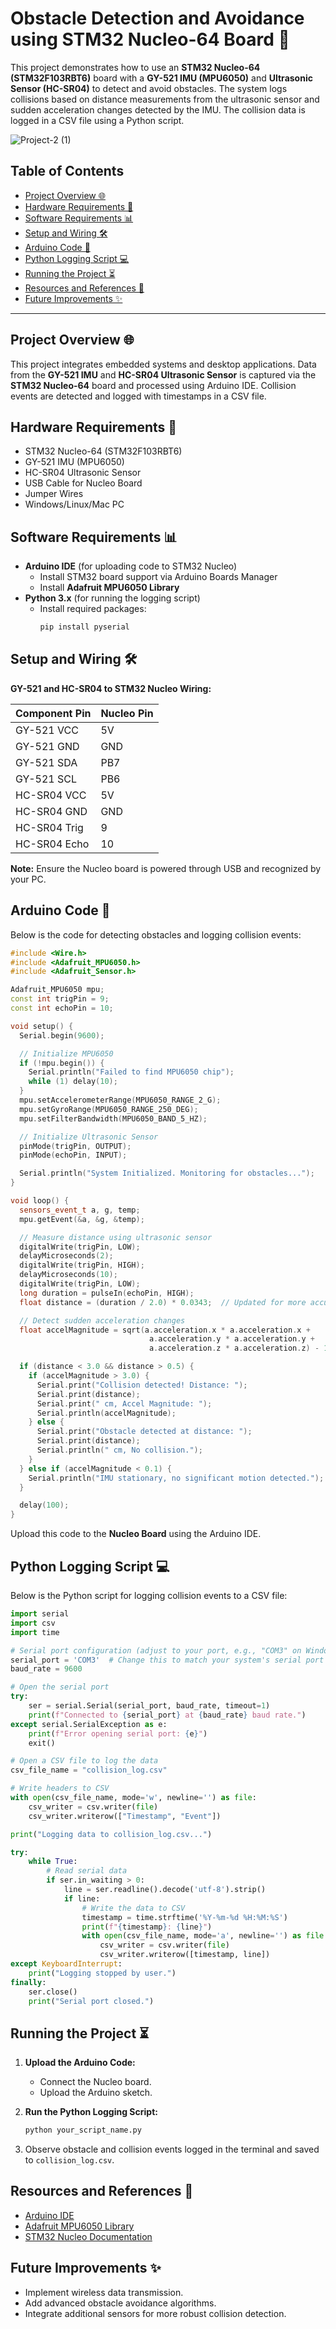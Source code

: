 # Obstacle Detection and Avoidance using STM32 Nucleo-64 Board 🚀

This project demonstrates how to use an **STM32 Nucleo-64 (STM32F103RBT6)** board with a **GY-521 IMU (MPU6050)** and **Ultrasonic Sensor (HC-SR04)** to detect and avoid obstacles. The system logs collisions based on distance measurements from the ultrasonic sensor and sudden acceleration changes detected by the IMU. The collision data is logged in a CSV file using a Python script.

![Project-2 (1)](https://github.com/user-attachments/assets/9890d642-4cf4-4789-86ff-b44a6c4264d4)

## Table of Contents

- [Project Overview 🌐](#project-overview)
- [Hardware Requirements 🔧](#hardware-requirements)
- [Software Requirements 📊](#software-requirements)
- [Setup and Wiring 🛠️](#setup-and-wiring)
- [Arduino Code 🔢](#arduino-code)
- [Python Logging Script 💻](#python-logging-script)
- [Running the Project ⏳](#running-the-project)
- [Resources and References 📖](#resources-and-references)
- [Future Improvements ✨](#future-improvements)

---

## Project Overview 🌐

This project integrates embedded systems and desktop applications. Data from the **GY-521 IMU** and **HC-SR04 Ultrasonic Sensor** is captured via the **STM32 Nucleo-64** board and processed using Arduino IDE. Collision events are detected and logged with timestamps in a CSV file.

## Hardware Requirements 🔧

- STM32 Nucleo-64 (STM32F103RBT6)
- GY-521 IMU (MPU6050)
- HC-SR04 Ultrasonic Sensor
- USB Cable for Nucleo Board
- Jumper Wires
- Windows/Linux/Mac PC

## Software Requirements 📊

- **Arduino IDE** (for uploading code to STM32 Nucleo)
  - Install STM32 board support via Arduino Boards Manager
  - Install **Adafruit MPU6050 Library**
- **Python 3.x** (for running the logging script)
  - Install required packages:
    ```bash
    pip install pyserial
    ```

## Setup and Wiring 🛠️

**GY-521 and HC-SR04 to STM32 Nucleo Wiring:**

| Component Pin | Nucleo Pin |
| ------------- | ---------- |
| GY-521 VCC    | 5V         |
| GY-521 GND    | GND        |
| GY-521 SDA    | PB7        |
| GY-521 SCL    | PB6        |
| HC-SR04 VCC   | 5V         |
| HC-SR04 GND   | GND        |
| HC-SR04 Trig  | 9          |
| HC-SR04 Echo  | 10         |

**Note:** Ensure the Nucleo board is powered through USB and recognized by your PC.

## Arduino Code 🔢

Below is the code for detecting obstacles and logging collision events:

```cpp
#include <Wire.h>
#include <Adafruit_MPU6050.h>
#include <Adafruit_Sensor.h>

Adafruit_MPU6050 mpu;
const int trigPin = 9;
const int echoPin = 10;

void setup() {
  Serial.begin(9600);

  // Initialize MPU6050
  if (!mpu.begin()) {
    Serial.println("Failed to find MPU6050 chip");
    while (1) delay(10);
  }
  mpu.setAccelerometerRange(MPU6050_RANGE_2_G);
  mpu.setGyroRange(MPU6050_RANGE_250_DEG);
  mpu.setFilterBandwidth(MPU6050_BAND_5_HZ);

  // Initialize Ultrasonic Sensor
  pinMode(trigPin, OUTPUT);
  pinMode(echoPin, INPUT);

  Serial.println("System Initialized. Monitoring for obstacles...");
}

void loop() {
  sensors_event_t a, g, temp;
  mpu.getEvent(&a, &g, &temp);

  // Measure distance using ultrasonic sensor
  digitalWrite(trigPin, LOW);
  delayMicroseconds(2);
  digitalWrite(trigPin, HIGH);
  delayMicroseconds(10);
  digitalWrite(trigPin, LOW);
  long duration = pulseIn(echoPin, HIGH);
  float distance = (duration / 2.0) * 0.0343;  // Updated for more accurate distance calculation based on sound speed in air (34.3 microseconds per cm)

  // Detect sudden acceleration changes
  float accelMagnitude = sqrt(a.acceleration.x * a.acceleration.x +
                               a.acceleration.y * a.acceleration.y +
                               a.acceleration.z * a.acceleration.z) - 1.0;  // Adjusted magnitude threshold by offsetting gravity (1g)

  if (distance < 3.0 && distance > 0.5) {
    if (accelMagnitude > 3.0) {
      Serial.print("Collision detected! Distance: ");
      Serial.print(distance);
      Serial.print(" cm, Accel Magnitude: ");
      Serial.println(accelMagnitude);
    } else {
      Serial.print("Obstacle detected at distance: ");
      Serial.print(distance);
      Serial.println(" cm, No collision.");
    }
  } else if (accelMagnitude < 0.1) {
    Serial.println("IMU stationary, no significant motion detected.");
  }

  delay(100);
}
```

Upload this code to the **Nucleo Board** using the Arduino IDE.

## Python Logging Script 💻

Below is the Python script for logging collision events to a CSV file:

```python
import serial
import csv
import time

# Serial port configuration (adjust to your port, e.g., "COM3" on Windows or "/dev/ttyUSB0" on Linux)
serial_port = 'COM3'  # Change this to match your system's serial port
baud_rate = 9600

# Open the serial port
try:
    ser = serial.Serial(serial_port, baud_rate, timeout=1)
    print(f"Connected to {serial_port} at {baud_rate} baud rate.")
except serial.SerialException as e:
    print(f"Error opening serial port: {e}")
    exit()

# Open a CSV file to log the data
csv_file_name = "collision_log.csv"

# Write headers to CSV
with open(csv_file_name, mode='w', newline='') as file:
    csv_writer = csv.writer(file)
    csv_writer.writerow(["Timestamp", "Event"])

print("Logging data to collision_log.csv...")

try:
    while True:
        # Read serial data
        if ser.in_waiting > 0:
            line = ser.readline().decode('utf-8').strip()
            if line:
                # Write the data to CSV
                timestamp = time.strftime('%Y-%m-%d %H:%M:%S')
                print(f"{timestamp}: {line}")
                with open(csv_file_name, mode='a', newline='') as file:
                    csv_writer = csv.writer(file)
                    csv_writer.writerow([timestamp, line])
except KeyboardInterrupt:
    print("Logging stopped by user.")
finally:
    ser.close()
    print("Serial port closed.")
```

## Running the Project ⏳

1. **Upload the Arduino Code:**

   - Connect the Nucleo board.
   - Upload the Arduino sketch.

2. **Run the Python Logging Script:**

   ```bash
   python your_script_name.py
   ```

3. Observe obstacle and collision events logged in the terminal and saved to `collision_log.csv`.

## Resources and References 📖

- [Arduino IDE](https://www.arduino.cc/en/software)
- [Adafruit MPU6050 Library](https://github.com/adafruit/Adafruit_MPU6050)
- [STM32 Nucleo Documentation](https://www.st.com/en/evaluation-tools/nucleo-f103rb.html)

## Future Improvements ✨

- Implement wireless data transmission.
- Add advanced obstacle avoidance algorithms.
- Integrate additional sensors for more robust collision detection.



